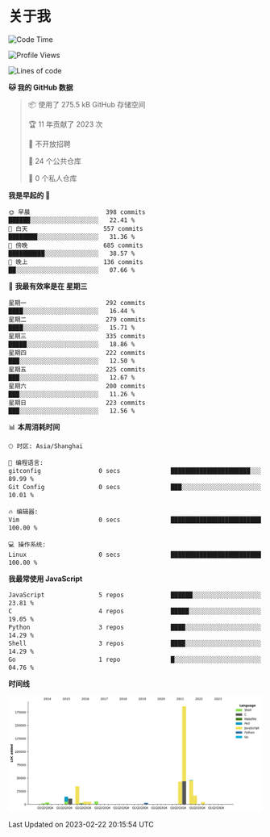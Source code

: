 # 关于我

<!--START_SECTION:waka-->
![Code Time](http://img.shields.io/badge/Code%20Time-725%20hrs%2040%20mins-blue)

![Profile Views](http://img.shields.io/badge/%E4%B8%AA%E4%BA%BA%E8%B5%84%E6%96%99%E8%A7%82%E7%9C%8B%E6%AC%A1%E6%95%B0-5-blue)

![Lines of code](https://img.shields.io/badge/%E4%BB%8E%E3%80%8CHello%20World%E3%80%8D%E8%B5%B7%E6%88%91%E5%B7%B2%E7%BB%8F%E5%86%99%E4%BA%86-332.1%20thousand%20%E8%A1%8C%E4%BB%A3%E7%A0%81-blue)

**🐱 我的 GitHub 数据** 

> 📦  使用了 275.5 kB GitHub 存储空间 
 > 
> 🏆 11 年贡献了 2023 次
 > 
> 🚫 不开放招聘
 > 
> 📜 24 个公共仓库 
 > 
> 🔑 0 个私人仓库 
 > 
**我是早起的 🐤** 

```text
🌞 早晨                     398 commits         ██████░░░░░░░░░░░░░░░░░░░   22.41 % 
🌆 白天                     557 commits         ████████░░░░░░░░░░░░░░░░░   31.36 % 
🌃 傍晚                     685 commits         ██████████░░░░░░░░░░░░░░░   38.57 % 
🌙 晚上                     136 commits         ██░░░░░░░░░░░░░░░░░░░░░░░   07.66 % 
```
📅 **我最有效率是在 星期三** 

```text
星期一                      292 commits         ████░░░░░░░░░░░░░░░░░░░░░   16.44 % 
星期二                      279 commits         ████░░░░░░░░░░░░░░░░░░░░░   15.71 % 
星期三                      335 commits         █████░░░░░░░░░░░░░░░░░░░░   18.86 % 
星期四                      222 commits         ███░░░░░░░░░░░░░░░░░░░░░░   12.50 % 
星期五                      225 commits         ███░░░░░░░░░░░░░░░░░░░░░░   12.67 % 
星期六                      200 commits         ███░░░░░░░░░░░░░░░░░░░░░░   11.26 % 
星期日                      223 commits         ███░░░░░░░░░░░░░░░░░░░░░░   12.56 % 
```


📊 **本周消耗时间** 

```text
🕑︎ 时区: Asia/Shanghai

💬 编程语言: 
gitconfig                0 secs              ██████████████████████░░░   89.99 % 
Git Config               0 secs              ███░░░░░░░░░░░░░░░░░░░░░░   10.01 % 

🔥 编辑器: 
Vim                      0 secs              █████████████████████████   100.00 % 

💻 操作系统: 
Linux                    0 secs              █████████████████████████   100.00 % 
```

**我最常使用 JavaScript** 

```text
JavaScript               5 repos             ██████░░░░░░░░░░░░░░░░░░░   23.81 % 
C                        4 repos             █████░░░░░░░░░░░░░░░░░░░░   19.05 % 
Python                   3 repos             ████░░░░░░░░░░░░░░░░░░░░░   14.29 % 
Shell                    3 repos             ████░░░░░░░░░░░░░░░░░░░░░   14.29 % 
Go                       1 repo              █░░░░░░░░░░░░░░░░░░░░░░░░   04.76 % 
```



**时间线**

![Lines of Code chart](https://raw.githubusercontent.com/Arondight/Arondight/master/assets/bar_graph.png)


 Last Updated on 2023-02-22 20:15:54 UTC
<!--END_SECTION:waka-->
